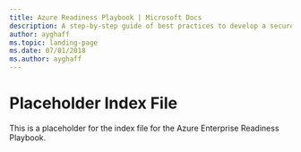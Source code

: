 ```yaml
---
title: Azure Readiness Playbook | Microsoft Docs 
description: A step-by-step guide of best practices to develop a secure and well-managed Azure environment
author: ayghaff
ms.topic: landing-page
ms.date: 07/01/2018
ms.author: ayghaff
---
```


# Placeholder Index File

This is a placeholder for the index file for the Azure Enterprise Readiness Playbook. 